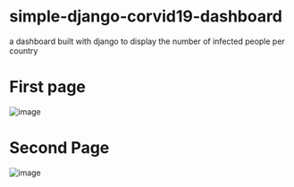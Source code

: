 # simple-django-corvid19-dashboard
a dashboard built with django to display the number of infected people per country

# First page
![image](https://user-images.githubusercontent.com/26446814/88485161-d201b900-cf6b-11ea-93d8-8e7ab5768558.png)

# Second Page

![image](https://user-images.githubusercontent.com/26446814/88485183-e80f7980-cf6b-11ea-95d1-111e05fd3313.png)

